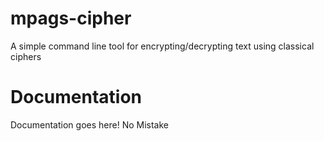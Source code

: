 # mpags-cipher
A simple command line tool for encrypting/decrypting text using classical ciphers

# Documentation
Documentation goes here! No Mistake
